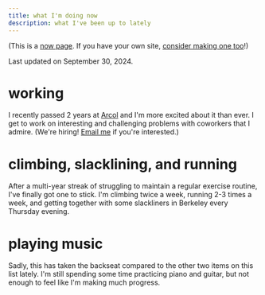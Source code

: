 ```yaml
---
title: what I'm doing now
description: what I've been up to lately
---
```


(This is a [now page](https://nownownow.com/about). If you have your own
site, [consider making one too](https://nownownow.com/about)!)

Last updated on September 30, 2024.

# working

I recently passed 2 years at [Arcol](https://arcol.io) and I'm more excited
about it than ever.
I get to work on interesting and challenging problems with coworkers that I
admire.
(We're hiring! [Email me](mailto:james@arcol.io) if you're interested.)

# climbing, slacklining, and running

After a multi-year streak of struggling to maintain a regular exercise routine,
I've finally got one to stick.
I'm climbing twice a week, running 2-3 times a week, and getting together with
some slackliners in Berkeley every Thursday evening.

# playing music

Sadly, this has taken the backseat compared to the other two items on this list
lately.
I'm still spending some time practicing piano and guitar, but not enough to feel
like I'm making much progress.
